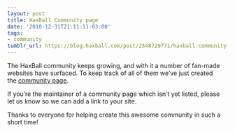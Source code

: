 ```yaml
---
layout: post
title: HaxBall Community page
date: '2010-12-31T21:11:11-03:00'
tags:
- community
tumblr_url: https://blog.haxball.com/post/2548729771/haxball-community-page
---
```

The HaxBall community keeps growing, and with it a number of fan-made websites have surfaced. To keep track of all of them we’ve just created the&nbsp;[community page](http://www.haxball.com/community.html).

If you’re the maintainer of a community page which isn’t yet listed, please let us know so we can add a link to your site.

Thanks to everyone for helping create this awesome community in such a short time!

